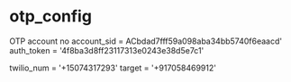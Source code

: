 # otp_config
OTP account no
account_sid = ACbdad7fff59a098aba34bb5740f6eaacd'
auth_token = '4f8ba3d8ff23117313e0243e38d5e7c1'

twilio_num = '+15074317293'
target = '+917058469912'
